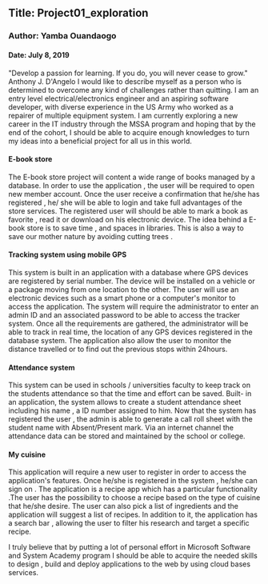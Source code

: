 ## Title: Project01_exploration

### Author: Yamba Ouandaogo

#### Date: July 8, 2019

"Develop a passion for learning. If you do, you will never cease to grow." Anthony J. D'Angelo
I would like to describe myself as a person who is determined to overcome any kind of challenges rather than quitting. I am an entry level electrical/electronics engineer and an aspiring software developer, with diverse experience in the US Army who  worked as a repairer of multiple equipment system. I am currently exploring a new career in the IT industry through the MSSA program and hoping that by the end of the cohort, I should be able to acquire enough knowledges to turn my ideas into a beneficial project for all us in this world. 

#### E-book store

The E-book store project will content a wide range of books managed by a database. In order to use the application , the user  will be required  to open new member account. Once the user receive a confirmation that he/she has registered , he/ she will be able to login and take full advantages of the store services. The registered user will should be able to mark a book as favorite , read it or download on his electronic device. The idea behind a E-book store is to save time , and spaces in libraries. This is also a way to save our mother nature by avoiding cutting trees . 

#### Tracking system using mobile GPS 
This system is built in an application with a database where  GPS devices are registered by serial number. The device will be installed on a vehicle or a package moving from one location to the other. The user will use an electronic devices such as a smart phone or a computer's monitor to access the application.  The system will require the administrator to enter an admin ID and an associated  password to be able to access the tracker system. Once all the requirements are gathered, the administrator will be able to track  in real time, the location of any GPS devices registered in the database system. The application also allow the user to monitor the distance travelled or to find out the previous stops within 24hours.

#### Attendance system

This system can be used in schools / universities faculty to keep track on the students attendance so that the time and effort can be saved. Built- in an application, the system allows to create a student attendance sheet including his name , a ID number assigned to him. Now that the system has registered the user , the admin is able to generate a call roll sheet with the student name with Absent/Present mark. Via an internet channel the attendance data can be stored and maintained by the school or college.

#### My cuisine

This  application will require a new user to register in order to access the application's features. Once he/she is registered in  the system , he/she can sign on . The application is a recipe app which has  a particular functionality .The user has the possibility to choose a recipe based on the type of cuisine that he/she desire. The user can also pick a list of ingredients and the application will suggest a list of recipes. In addition to it, the application has a search bar , allowing the user to filter his research and target a specific recipe.


I truly believe that by putting  a lot of personal effort in Microsoft Software and System Academy program I should be able to acquire the needed skills  to design , build and deploy applications to the web by using  cloud bases services.


